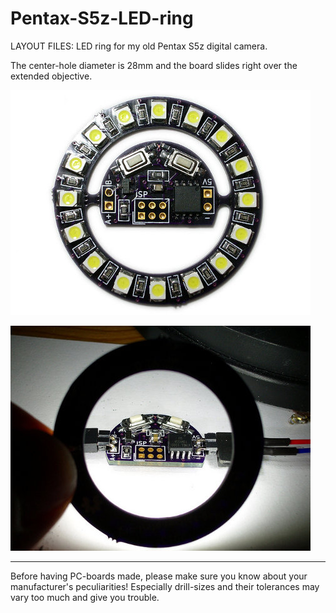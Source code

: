 
Pentax-S5z-LED-ring
===================

LAYOUT FILES: LED ring for my old Pentax S5z digital camera.

The center-hole diameter is 28mm and the board slides right over the extended objective.

[![Pentax-S5z-LED-ring](https://github.com/madworm/Pentax-S5z-LED-ring/raw/master/Docs/pcb.jpg)](https://github.com/madworm/Pentax-S5z-LED-ring/blob/master/Docs/pcb.jpg)

[![Pentax-S5z-LED-ring](https://github.com/madworm/Pentax-S5z-LED-ring/raw/master/Docs/lights_on.jpg)](https://github.com/madworm/Pentax-S5z-LED-ring/blob/master/Docs/lights_on.jpg)


---

Before having PC-boards made, please make sure you know about your manufacturer's peculiarities!
Especially drill-sizes and their tolerances may vary too much and give you trouble.

